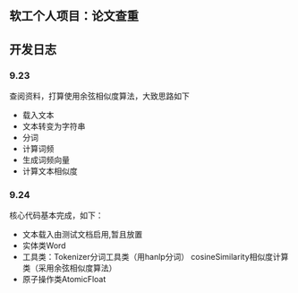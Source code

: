 ## 软工个人项目：论文查重

## 开发日志

### 9.23
查阅资料，打算使用余弦相似度算法，大致思路如下

 - 载入文本
 - 文本转变为字符串
 - 分词
 - 计算词频
 - 生成词频向量
 - 计算文本相似度
 
### 9.24
核心代码基本完成，如下：
 - 文本载入由测试文档启用,暂且放置
 - 实体类Word
 - 工具类：Tokenizer分词工具类（用hanlp分词）
           cosineSimilarity相似度计算类（采用余弦相似度算法）
 - 原子操作类AtomicFloat

